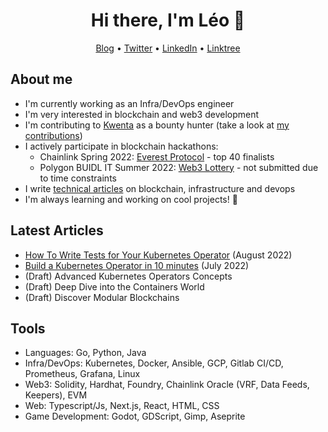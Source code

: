 <h1 align="center">Hi there, I'm Léo 👋</h2>
<p align="center">
  <a href="https://medium.com/@leovct">Blog</a> •
  <a href="https://twitter.com/leoovct">Twitter</a> •
  <a href="https://www.linkedin.com/in/vincentleo/">LinkedIn</a> •
  <a href="https://linktr.ee/leovct">Linktree</a>
</p>

## About me
- I'm currently working as an Infra/DevOps engineer
- I'm very interested in blockchain and web3 development
- I'm contributing to [Kwenta](https://kwenta.io/) as a bounty hunter (take a look at [my contributions](https://github.com/Kwenta/kwenta/pulls?q=is%3Apr+author%3Aleovct+))
- I actively participate in blockchain hackathons:
  - Chainlink Spring 2022: [Everest Protocol](https://github.com/Everest-Option-Exchange-Team) - top 40 finalists
  - Polygon BUIDL IT Summer 2022: [Web3 Lottery](https://github.com/leovct/web3-lottery) - not submitted due to time constraints 
- I write [technical articles](https://medium.com/@leovct) on blockchain, infrastructure and devops
- I'm always learning and working on cool projects! 🌱

## Latest Articles
- [How To Write Tests for Your Kubernetes Operator](https://medium.com/better-programming/write-tests-for-your-kubernetes-operator-d3d6a9530840) (August 2022)
- [Build a Kubernetes Operator in 10 minutes](https://betterprogramming.pub/build-a-kubernetes-operator-in-10-minutes-11eec1492d30) (July 2022)
- (Draft) Advanced Kubernetes Operators Concepts
- (Draft) Deep Dive into the Containers World
- (Draft) Discover Modular Blockchains

## Tools
- Languages: Go, Python, Java
- Infra/DevOps: Kubernetes, Docker, Ansible, GCP, Gitlab CI/CD, Prometheus, Grafana, Linux
- Web3: Solidity, Hardhat, Foundry, Chainlink Oracle (VRF, Data Feeds, Keepers), EVM
- Web: Typescript/Js, Next.js, React, HTML, CSS
- Game Development: Godot, GDScript, Gimp, Aseprite

